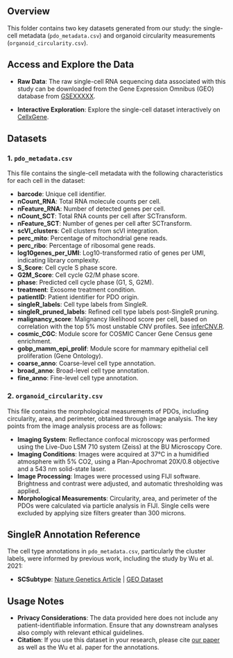 ## Overview

This folder contains two key datasets generated from our study: the single-cell metadata (`pdo_metadata.csv`) and organoid circularity measurements (`organoid_circularity.csv`). 

## Access and Explore the Data

- **Raw Data**: The raw single-cell RNA sequencing data associated with this study can be downloaded from the Gene Expression Omnibus (GEO) database from [GSEXXXXX](https://www.ncbi.nlm.nih.gov/geo/query/acc.cgi?acc=GSEXXXXX).

- **Interactive Exploration**: Explore the single-cell dataset interactively on [CellxGene](https://cellxgene.cziscience.com/collections/xxxxxx).

## Datasets

### 1. `pdo_metadata.csv`

This file contains the single-cell metadata with the following characteristics for each cell in the dataset:

- **barcode**: Unique cell identifier.
- **nCount_RNA**: Total RNA molecule counts per cell.
- **nFeature_RNA**: Number of detected genes per cell.
- **nCount_SCT**: Total RNA counts per cell after SCTransform.
- **nFeature_SCT**: Number of genes per cell after SCTransform.
- **scVI_clusters**: Cell clusters from scVI integration.
- **perc_mito**: Percentage of mitochondrial gene reads.
- **perc_ribo**: Percentage of ribosomal gene reads.
- **log10genes_per_UMI**: Log10-transformed ratio of genes per UMI, indicating library complexity.
- **S_Score**: Cell cycle S phase score.
- **G2M_Score**: Cell cycle G2/M phase score.
- **phase**: Predicted cell cycle phase (G1, S, G2M).
- **treatment**: Exosome treatment condition.
- **patientID**: Patient identifier for PDO origin.
- **singleR_labels**: Cell type labels from SingleR.
- **singleR_pruned_labels**: Refined cell type labels post-SingleR pruning.
- **malignancy_score**: Malignancy likelihood score per cell, based on correlation with the top 5% most unstable CNV profiles. See [inferCNV.R](scripts/inferCNV.R).
- **cosmic_CGC**: Module score for COSMIC Cancer Gene Census gene enrichment.
- **gobp_mamm_epi_prolif**: Module score for mammary epithelial cell proliferation (Gene Ontology).
- **coarse_anno**: Coarse-level cell type annotation.
- **broad_anno**: Broad-level cell type annotation.
- **fine_anno**: Fine-level cell type annotation.

### 2. `organoid_circularity.csv`

This file contains the morphological measurements of PDOs, including circularity, area, and perimeter, obtained through image analysis. The key points from the image analysis process are as follows:

- **Imaging System**: Reflectance confocal microscopy was performed using the Live-Duo LSM 710 system (Zeiss) at the BU Microscopy Core.
- **Imaging Conditions**: Images were acquired at 37°C in a humidified atmosphere with 5% CO2, using a Plan-Apochromat 20X/0.8 objective and a 543 nm solid-state laser.
- **Image Processing**: Images were processed using FIJI software. Brightness and contrast were adjusted, and automatic thresholding was applied.
- **Morphological Measurements**: Circularity, area, and perimeter of the PDOs were calculated via particle analysis in FIJI. Single cells were excluded by applying size filters greater than 300 microns.

## SingleR Annotation Reference

The cell type annotations in `pdo_metadata.csv`, particularly the cluster labels, were informed by previous work, including the study by Wu et al. 2021:

- **SCSubtype**: [Nature Genetics Article](https://www.nature.com/articles/s41588-021-00911-1) | [GEO Dataset](https://www.ncbi.nlm.nih.gov/geo/query/acc.cgi?acc=GSE176078)

## Usage Notes

- **Privacy Considerations**: The data provided here does not include any patient-identifiable information. Ensure that any downstream analyses also comply with relevant ethical guidelines.
- **Citation**: If you use this dataset in your research, please cite [our paper](https://www.biorxiv.org/) as well as the Wu et al. paper for the annotations.
